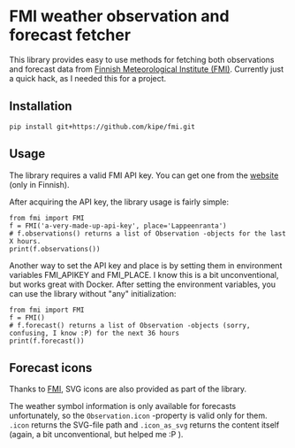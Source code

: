 FMI weather observation and forecast fetcher
============================================

This library provides easy to use methods for fetching both observations and forecast data from [Finnish Meteorological Institute (FMI)](https://en.ilmatieteenlaitos.fi/open-data).
Currently just a quick hack, as I needed this for a project.


Installation
-----
```
pip install git+https://github.com/kipe/fmi.git
```

Usage
-----

The library requires a valid FMI API key. You can get one from the [website](https://ilmatieteenlaitos.fi/rekisteroityminen-avoimen-datan-kayttajaksi) (only in Finnish).

After acquiring the API key, the library usage is fairly simple:
```
from fmi import FMI
f = FMI('a-very-made-up-api-key', place='Lappeenranta')
# f.observations() returns a list of Observation -objects for the last X hours.
print(f.observations())
```

Another way to set the API key and place is by setting them in environment variables FMI_APIKEY and FMI_PLACE. I know this is a bit unconventional, but works great with Docker.
After setting the environment variables, you can use the library without "any" initialization:
```
from fmi import FMI
f = FMI()
# f.forecast() returns a list of Observation -objects (sorry, confusing, I know :P) for the next 36 hours
print(f.forecast())
```

Forecast icons
--------------

Thanks to [FMI](https://github.com/fmidev/opendata-resources), SVG icons are also provided as part of the library.

The weather symbol information is only available for forecasts unfortunately, so the `Observation.icon` -property is valid only for them. `.icon` returns the SVG-file path and `.icon_as_svg` returns the content itself (again, a bit unconventional, but helped me :P ).
